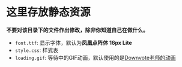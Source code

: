 # 这里存放静态资源

**不要对该目录下的文件作出修改，除非你知道自己在做什么。**

- `font.ttf`: 显示字体，默认为**凤凰点阵体 16px Lite**
- `style.css`: 样式表
- `loading.gif`: 等待中的GIF动画，默认使用的是[Downvote老师的动画](https://twitter.com/downvote_me/status/1621128316202921984)


